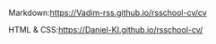 Markdown:https://Vadim-rss.github.io/rsschool-cv/cv

HTML & CSS:https://Daniel-KI.github.io/rsschool-cv/
